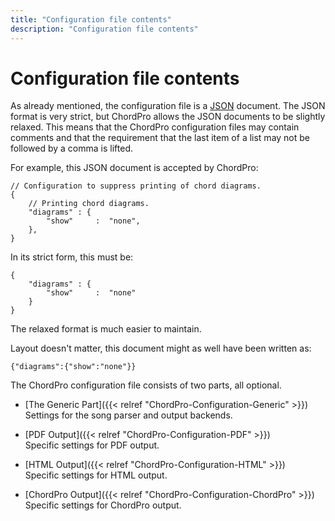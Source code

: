 ```yaml
---
title: "Configuration file contents"
description: "Configuration file contents"
---
```


# Configuration file contents

As already mentioned, the configuration file is a [JSON](https://json.org) document. The JSON format is very strict, but ChordPro allows the JSON documents to be slightly relaxed. This means that the ChordPro configuration files may contain comments and that the requirement that the last item of a list may not be followed by a comma is lifted.

For example, this JSON document is accepted by ChordPro:

    // Configuration to suppress printing of chord diagrams.
    {
        // Printing chord diagrams.
        "diagrams" : {
            "show"     :  "none",
        },
    }

In its strict form, this must be:

    {
        "diagrams" : {
            "show"     :  "none"
        }
    }

The relaxed format is much easier to maintain.

Layout doesn't matter, this document might as well have been written as:

    {"diagrams":{"show":"none"}}

The ChordPro configuration file consists of two parts, all optional.

* [The Generic Part]({{< relref "ChordPro-Configuration-Generic" >}})  
Settings for the song parser and output backends.

* [PDF Output]({{< relref "ChordPro-Configuration-PDF" >}})  
Specific settings for PDF output.

* [HTML Output]({{< relref "ChordPro-Configuration-HTML" >}})  
Specific settings for HTML output.

* [ChordPro Output]({{< relref "ChordPro-Configuration-ChordPro" >}})  
Specific settings for ChordPro output.

